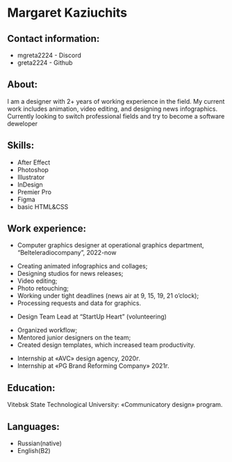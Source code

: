 # Margaret Kaziuchits

## Contact information:
* mgreta2224 - Discord
* greta2224 - Github

## About:
I am a designer with 2+ years of working experience in the field. My current work includes animation, video editing, and designing news infographics. Currently looking to switch professional fields and try to become a software deweloper

## Skills:
* After Effect
* Photoshop
* Illustrator
* InDesign
* Premier Pro
* Figma
* basic HTML&CSS

## Work experience:
* Computer graphics designer at operational graphics department, “Belteleradiocompany”, 2022-now
 + Creating animated infographics and collages;
 + Designing studios for news releases;
 + Video editing; 
 + Photo retouching;
 + Working under tight deadlines (news air at 9, 15, 19, 21 o’clock);
 + Processing requests and data for graphics.
* Design Team Lead at “StartUp Heart” (volunteering)
 + Organized workflow;
 + Mentored junior designers on the team;
 + Created design templates, which increased team productivity.
* Internship at «AVC» design agency, 2020г.
* Internship at «PG Brand Reforming Company» 2021г.

## Education:
Vitebsk State Technological University: «Communicatory design» program.

## Languages:
* Russian(native)
* English(B2)